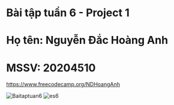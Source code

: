 # Bài tập tuần 6 - Project 1
# Họ tên: Nguyễn Đắc Hoàng Anh
# MSSV: 20204510

https://www.freecodecamp.org/NDHoangAnh

![Baitaptuan6](https://user-images.githubusercontent.com/74105921/201488657-8d8ff4a0-94a2-4ae1-9f7a-89c5013f6b1d.png)
![es6](https://user-images.githubusercontent.com/74105921/201488663-36c1f43b-3fef-40d9-8a6b-34034126e5b6.png)
